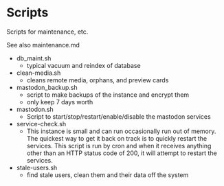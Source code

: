 # Scripts
Scripts for maintenance, etc.  

See also maintenance.md

* db\_maint.sh
    * typical vacuum and reindex of database
* clean-media.sh
    * cleans remote media, orphans, and preview cards
* mastodon\_backup.sh
    * script to make backups of the instance and encrypt them
    * only keep 7 days worth
* mastodon.sh
    * Script to start/stop/restart/enable/disable the mastodon services
* service-check.sh
    * This instance is small and can run occasionally run out of memory. The quickest way to get it back on track is to quickly restart the services. This script is run by cron and when it receives anything other than an HTTP status code of 200, it will attempt to restart the services.
* stale-users.sh
    * find stale users, clean them and their data off the system
